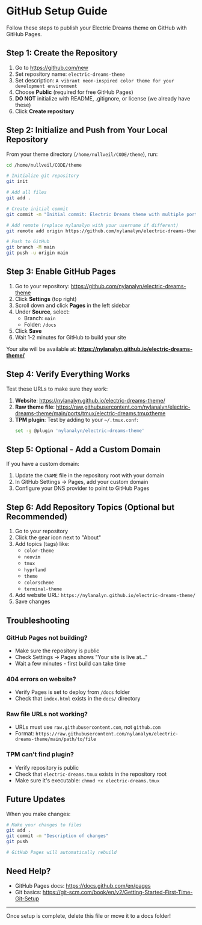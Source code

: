 # GitHub Setup Guide

Follow these steps to publish your Electric Dreams theme on GitHub with GitHub Pages.

## Step 1: Create the Repository

1. Go to https://github.com/new
2. Set repository name: `electric-dreams-theme`
3. Set description: `A vibrant neon-inspired color theme for your development environment`
4. Choose **Public** (required for free GitHub Pages)
5. **DO NOT** initialize with README, .gitignore, or license (we already have these)
6. Click **Create repository**

## Step 2: Initialize and Push from Your Local Repository

From your theme directory (`/home/nullveil/CODE/theme`), run:

```bash
cd /home/nullveil/CODE/theme

# Initialize git repository
git init

# Add all files
git add .

# Create initial commit
git commit -m "Initial commit: Electric Dreams theme with multiple ports"

# Add remote (replace nylanalyn with your username if different)
git remote add origin https://github.com/nylanalyn/electric-dreams-theme.git

# Push to GitHub
git branch -M main
git push -u origin main
```

## Step 3: Enable GitHub Pages

1. Go to your repository: https://github.com/nylanalyn/electric-dreams-theme
2. Click **Settings** (top right)
3. Scroll down and click **Pages** in the left sidebar
4. Under **Source**, select:
   - Branch: `main`
   - Folder: `/docs`
5. Click **Save**
6. Wait 1-2 minutes for GitHub to build your site

Your site will be available at:
**https://nylanalyn.github.io/electric-dreams-theme/**

## Step 4: Verify Everything Works

Test these URLs to make sure they work:

1. **Website**: https://nylanalyn.github.io/electric-dreams-theme/
2. **Raw theme file**: https://raw.githubusercontent.com/nylanalyn/electric-dreams-theme/main/ports/tmux/electric-dreams.tmuxtheme
3. **TPM plugin**: Test by adding to your `~/.tmux.conf`:
   ```bash
   set -g @plugin 'nylanalyn/electric-dreams-theme'
   ```

## Step 5: Optional - Add a Custom Domain

If you have a custom domain:

1. Update the `CNAME` file in the repository root with your domain
2. In GitHub Settings → Pages, add your custom domain
3. Configure your DNS provider to point to GitHub Pages

## Step 6: Add Repository Topics (Optional but Recommended)

1. Go to your repository
2. Click the gear icon next to "About"
3. Add topics (tags) like:
   - `color-theme`
   - `neovim`
   - `tmux`
   - `hyprland`
   - `theme`
   - `colorscheme`
   - `terminal-theme`
4. Add website URL: `https://nylanalyn.github.io/electric-dreams-theme/`
5. Save changes

## Troubleshooting

### GitHub Pages not building?
- Make sure the repository is public
- Check Settings → Pages shows "Your site is live at..."
- Wait a few minutes - first build can take time

### 404 errors on website?
- Verify Pages is set to deploy from `/docs` folder
- Check that `index.html` exists in the `docs/` directory

### Raw file URLs not working?
- URLs must use `raw.githubusercontent.com`, not `github.com`
- Format: `https://raw.githubusercontent.com/nylanalyn/electric-dreams-theme/main/path/to/file`

### TPM can't find plugin?
- Verify repository is public
- Check that `electric-dreams.tmux` exists in the repository root
- Make sure it's executable: `chmod +x electric-dreams.tmux`

## Future Updates

When you make changes:

```bash
# Make your changes to files
git add .
git commit -m "Description of changes"
git push

# GitHub Pages will automatically rebuild
```

## Need Help?

- GitHub Pages docs: https://docs.github.com/en/pages
- Git basics: https://git-scm.com/book/en/v2/Getting-Started-First-Time-Git-Setup

---

Once setup is complete, delete this file or move it to a docs folder!
